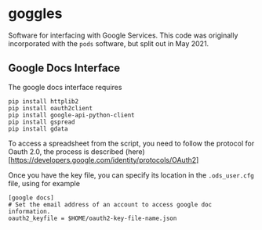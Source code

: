 goggles
===

Software for interfacing with Google Services. This code was originally incorporated with the `pods` software, but split out in May 2021.

## Google Docs Interface

The google docs interface requires

```
pip install httplib2
pip install oauth2client
pip install google-api-python-client
pip install gspread
pip install gdata
```

To access a spreadsheet from the script, you need to follow the
protocol for Oauth 2.0, the process is described (here)[https://developers.google.com/identity/protocols/OAuth2]

Once you have the key file, you can specify its location in the
`.ods_user.cfg` file, using for example

```
[google docs]
# Set the email address of an account to access google doc information.
oauth2_keyfile = $HOME/oauth2-key-file-name.json
```
